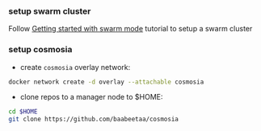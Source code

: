 ### setup swarm cluster
Follow [Getting started with swarm mode](https://docs.docker.com/engine/swarm/swarm-tutorial/) tutorial to setup a swarm cluster

### setup cosmosia

- create `cosmosia` overlay network:

```bash
docker network create -d overlay --attachable cosmosia
```

- clone repos to a manager node to $HOME:
```bash
cd $HOME
git clone https://github.com/baabeetaa/cosmosia
```

